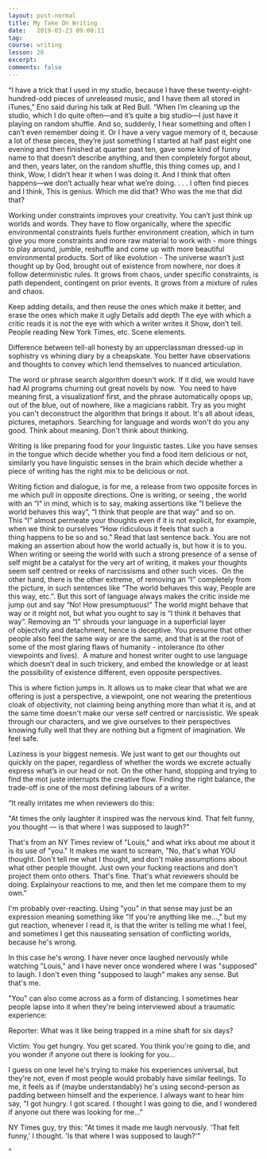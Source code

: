 ```yaml
---
layout: post-normal
title: My Take On Writing
date:   2019-03-23 09:00:11
tag:
course: writing
lesson: 26
excerpt:
comments: false
---
```




“I have a trick that I used in my studio, because I have these twenty-eight-hundred-odd pieces of unreleased music, and I have them all stored in iTunes,” Eno said during his talk at Red Bull. “When I’m cleaning up the studio, which I do quite often—and it’s quite a big studio—I just have it playing on random shuffle. And so, suddenly, I hear something and often I can’t even remember doing it. Or I have a very vague memory of it, because a lot of these pieces, they’re just something I started at half past eight one evening and then finished at quarter past ten, gave some kind of funny name to that doesn’t describe anything, and then completely forgot about, and then, years later, on the random shuffle, this thing comes up, and I think, Wow, I didn’t hear it when I was doing it. And I think that often happens—we don’t actually hear what we’re doing. . . . I often find pieces and I think, This is genius. Which me did that? Who was the me that did that?



Working under constraints improves your creativity. You can’t just think up worlds and words. They have to flow organically, where the specific environmental constraints fuels further environment creation, which in turn give you more constraints and more raw material to work with - more things to play around, jumble, reshuffle and come up with more beautiful environmental products. Sort of like evolution - The universe wasn’t just thought up by God, brought out of existence from nowhere, nor does it follow deterministic rules. It grows from chaos, under specific constraints, is path dependent, contingent on prior events. It grows from a mixture of rules and chaos.

Keep adding details, and then reuse the ones which make it better, and erase the ones which make it ugly
Details add depth
The eye with which a critic reads it is not the eye with which a writer writes it
Show, don’t tell. People reading New York Times, etc. Scene elements.


Difference between tell-all honesty by an upperclassman dressed-up in sophistry vs whining diary by a cheapskate. You better have observations and thoughts to convey which lend themselves to nuanced articulation.

The word or phrase search algorithm doesn't work. If it did, we would have had AI programs churning out great novels by now.
 You need to have meaning first, a visualizationf first, and the phrase automatically opops up, out of the blue, out of nowhere, like a magicians rabbit. Try as you might you can't deconstruct the algorithm that brings it about. It's all about ideas, pictures, metaphors. Searching for language and words won't do you any good. Think about meaning. Don't think about thinking. 




Writing is like preparing food for your linguistic tastes. Like you have senses in the tongue which decide whether you find a food item delicious or not, similarly you have linguistic senses in the brain which decide whether a piece of writing has the right mix to be delicious or not.       





Writing fiction and dialogue, is for me, a release from two opposite forces in me which pull in opposite directions. One is writing, or seeing , the world with an “I” in mind, which is to say, making assertions like “I believe the world behaves this way”, “I think that people are that way” and so on. This “I” almost permeate your thoughts even if it is not explicit, for example, when we think to ourselves “How ridiculous it feels that such a thing happens to be so and so.” Read that last sentence back. You are not making an assertion about how the world actually is, but how it is to you. When writing or seeing the world with such a strong presence of a sense of self might be a catalyst for the very art of writing, it makes your thoughts seem self centred or reeks of narcissisms and other such vices. 
On the other hand, there is the other extreme, of removing an “I” completely from the picture, in such sentences like “The world behaves this way, People are this way, etc.”. But this sort of language always makes the critic inside me jump out and say “No! How presumptuous!” The world might behave that way or it might not, but what you ought to say is “I think it behaves that way”. Removing an “I" shrouds your language in a superficial layer of objectvity and detachment, hence is deceptive. You presume that other people also feel the same way or are the same, and that is at the root of some of the most glaring flaws of humanity - intolerance (to other viewpoints and lives).  A mature and honest writer ought to use language which doesn’t deal in such trickery, and embed the knowledge or at least the possibility of existence different, even opposite perspectives.

This is where fiction jumps in. It allows us to make clear that what we are offering is just a perspective, a viewpoint, one not wearing the pretentious cloak of objectivity, not claiming being anything more than what it is, and at the same time doesn't make our verse self centred or narcissistic. We speak through our characters, and we give ourselves to their perspectives knowing fully well that they are nothing but a figment of imagination. We feel safe.


Laziness is your biggest nemesis. We just want to get our thoughts out quickly on the paper, regardless of whether the words we excrete actually express what’s in our head or not. On the other hand, stopping and trying to find the mot juste interrupts the creative flow. Finding the right balance, the trade-off is one of the most defining labours of a writer. 


“It really irritates me when reviewers do this: 


 "At times the only laughter it inspired was the nervous kind. That felt funny, you thought — is that where I was supposed to laugh?"


 That's from an NY Times review of "Louis," and what irks about me about it is its use of "you." It makes me want to scream, "No, that's what YOU thought. Don't tell me what I thought, and don't make assumptions about what other people thought. Just own your fucking reactions and don't project them onto others. That's fine. That's what reviewers should be doing. Explainyour reactions to me, and then let me compare them to my own."


 I'm probably over-reacting. Using "you" in that sense may just be an expression meaning something like "If you're anything like me...," but my gut reaction, whenever I read it, is that the writer is telling me what I feel, and sometimes I get this nauseating sensation of conflicting worlds, because he's wrong. 


 In this case he's wrong. I have never once laughed nervously while watching "Louis," and I have never once wondered where I was "supposed" to laugh. I don't even thing "supposed to laugh" makes any sense. But that's me.


 "You" can also come across as a form of distancing. I sometimes hear people lapse into it when they're being interviewed about a traumatic experience: 


 Reporter: What was it like being trapped in a mine shaft for six days?


 Victim: You get hungry. You get scared. You think you're going to die, and you wonder if anyone out there is looking for you...


 I guess on one level he's trying to make his experiences universal, but they're not, even if most people would probably have similar feelings. To me, it feels as if (maybe understandably) he's using second-person as padding between himself and the experience. I always want to hear him say, "I got hungry. I got scared. I thought I was going to die, and I wondered if anyone out there was looking for me..."


 NY Times guy, try this: "At times it made me laugh nervously. 'That felt funny,' I thought. 'Is that where I was supposed to laugh?'"


“